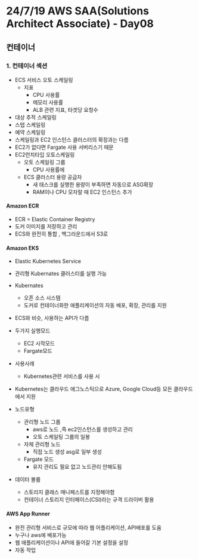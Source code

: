 # 24/7/19 AWS SAA(Solutions Architect Associate) - Day08

## 컨테이너

### 1. 컨테이너 섹션

- ECS 서비스 오토 스케일링
  - 지표
    - CPU 사용률
    - 메모리 사용률
    - ALB 관련 지표, 타겟당 요청수
- 대상 추적 스케일링
- 스텝 스케일링
- 예약 스케일링
- 스케일링과  EC2 인스턴스 클러스터의 확장과는 다름
- EC2가 없다면 Fargate 사용 서버리스기 때문
- EC2런치타입 오토스케일링
  - 오토 스케일링 그룹
    - CPU 사용률에
  - ECS 클러스터 용량 공급자
    - 새 태스크를 실행한 용량이 부족하면 자동으로 ASG확장
    - RAM이나 CPU 모자랄 때 EC2 인스턴스 추가

#### Amazon ECR

- ECR = Elastic Container Registry
- 도커 이미지를 저장하고 관리
- ECS와 완전히 통합 , 백그라운드에서 S3로

#### Amazon EKS

- Elastic Kubernetes Service
- 관리형 Kubernates 클러스터를 실행 가능
- Kubernates
  - 오픈 소스 시스템
  - 도커로 컨테이너화한 애플리케이션의 자동 배포, 확장, 관리를 지원
- ECS와 비슷, 사용하는 API가 다름
- 두가지 실행모드
  - EC2 시작모드
  - Fargate모드
- 사용사례
  - Kubernetes관련 서비스를 사용 시
- Kubernetes는 클라우드 애그노스틱으로 Azure, Google Cloud등 모든 클라우드에서 지원

- 노드유형
  - 관리형 노드 그룹
    - aws로 노드 ,즉 ec2인스턴스를 생성하고 관리
    - 오토 스케일팅 그룹의 일봉
  - 자체 관리형 노드
    - 직접 노드 생성 asg로 일부 생성
  - Fargate 모드
    - 유지 관리도 필요 없고 노드관리 안해도됨
- 데이터 볼륨
  - 스토리지 클래스 매니페스트를 지정해야함
  - 컨테이너 스토리지 인터페이스(CSI)라는 규격 드라이버 활용

#### AWS App Runner

- 완전 관리형 서비스로 규모에 따라 웹 어플리케이션, API배포를 도움
- 누구나 aws에 배포가능
- 웹 애플리케이션이나 API에 들어갈 기본 설정을 설정
- 자동 작업
